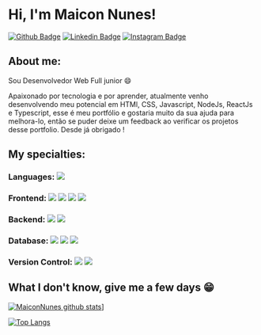 
# Hi, I'm Maicon Nunes!

[![Github Badge](https://img.shields.io/badge/GitHub-100000?style=for-the-badge&logo=github&logoColor=white&link=https://github.com/MaiconNunes315)](https://github.com/MaiconNunes315)
[![Linkedin Badge](https://img.shields.io/badge/LinkedIn-0077B5?style=for-the-badge&logo=linkedin&logoColor=white&link=https://www.linkedin.com/in/maicon-nunes/)](https://www.linkedin.com/in/maicon-nunes-978454110/)
[![Instagram Badge](https://img.shields.io/badge/Instagram-E4405F?style=for-the-badge&logo=instagram&logoColor=white&link=https://www.instagram.com/maiconnunesmtb/)](https://www.instagram.com/maiconnunesmtb/)

## About me:

Sou Desenvolvedor Web Full junior :smile:

Apaixonado por tecnologia e por aprender, atualmente venho desenvolvendo meu potencial em HTMl, CSS, Javascript, NodeJs, ReactJs e Typescript, esse é meu portfólio e gostaria muito da sua ajuda para melhora-lo, então se puder deixe um feedback ao verificar os projetos desse portfolio. Desde já obrigado ! 

## My specialties:

### Languages:  <img src="https://img.shields.io/badge/javascript%20-%23323330.svg?&style=for-the-badge&logo=javascript&logoColor=%23F7DF1E"/>

### Frontend:  <img src="https://img.shields.io/badge/html5%20-%23E34F26.svg?&style=for-the-badge&logo=html5&logoColor=white"/> <img src="https://img.shields.io/badge/css3%20-%231572B6.svg?&style=for-the-badge&logo=css3&logoColor=white"/> <img src="https://img.shields.io/badge/React-20232A?style=for-the-badge&logo=react&logoColor=61DAFB"/> <img src="https://img.shields.io/badge/Bootstrap-563D7C?style=for-the-badge&logo=bootstrap&logoColor=white"/>

### Backend:  <img src="https://img.shields.io/badge/node.js%20-%2343853D.svg?&style=for-the-badge&logo=node.js&logoColor=white"/> <img src="https://img.shields.io/badge/express.js%20-%23404d59.svg?&style=for-the-badge"/> 

### Database:   <img src ="https://img.shields.io/badge/firebase-%23316192.svg?&style=for-the-badge&logo=firebase&logoColor=#ffca28"/> <img src ="https://img.shields.io/badge/mongodb-%23316192.svg?&style=for-the-badge&logo=mongodb&logoColor=#white"/> <img src="https://img.shields.io/badge/MySQL-00000F?style=for-the-badge&logo=mysql&logoColor=white" />

### Version Control: <img src="https://img.shields.io/badge/git%20-F05032.svg?&style=for-the-badge&logo=git&logoColor=white"/> <img src="https://img.shields.io/badge/github%20-%23121011.svg?&style=for-the-badge&logo=github&logoColor=white"/> 

## What I don't know, give me a few days 😁

[![MaiconNunes github stats](https://github-readme-stats.vercel.app/api?username=maiconnunes315&show_icons=true&title_color=blue&icon_color=ble&text_color=f8f8f2&bg_color=171c24&count_private=true)](https://github.com/MaiconNunes315)]

[![Top Langs](https://github-readme-stats.vercel.app/api/top-langs/?username=maiconnunes315&layout=compact&title_color=fff&text_color=f8f8f2&hide=java&bg_color=171c24)](https://github.com/MaiconNunes315)
